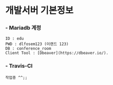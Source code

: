 # 개발서버 기본정보 
 
  ### - Mariadb 계정 
  
    ID : edu  
    PWD : dlfosem123 (이랜드 123)
    DB : conference_room 
    Client Tool : [Dbeaver](https://dbeaver.io/).   
       
         
  ### - Travis-CI
  
    작업중 ^^;;     
    
    
    